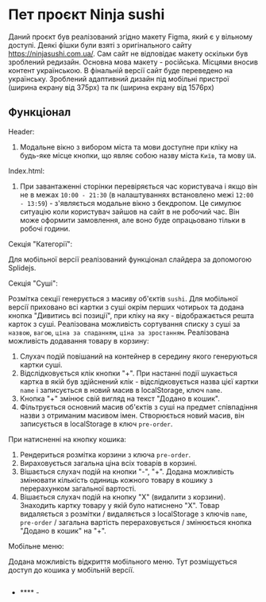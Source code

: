 # Пет проєкт Ninja sushi

Даний проєкт був реалізований згідно макету Figma, який є у вільному доступі.
Деякі фішки були взяті з оригінального сайту https://ninjasushi.com.ua/. Сам
сайт не відповідає макету оскільки був зроблений редизайн. Основна мова макету -
російська. Місцями вносив контент українською. В фінальній версії сайт буде
переведено на українську. Зроблений адаптивний дизайн під мобільні пристрої
(ширина екрану від 375px) та пк (ширина екрану від 1576px)

## Функціонал

Header:

1. Модальне вікно з вибором міста та мови доступне при кліку на будь-яке місце
   кнопки, що являє собою назву міста `Київ`, та мову `UA`.

Index.html:

1. При завантаженні сторінки перевіряється час користувача і якщо він не в межах
   `10:00 - 21:30` (в налаштуваннях встановлено межі `12:00 - 13:59`) -
   з'являється модальне вікно з бекдропом. Це симулює ситуацію коли користувач
   зайшов на сайт в не робочий час. Він може оформити замовлення, але воно буде
   опрацьовано тільки в робочі години.
   
Секція "Категорії":   

Для мобільної версії реалізований функціонал слайдера за допомогою Splidejs.

Секція "Суші":

Розмітка секції генерується з масиву об'єктів `sushi`.
Для мобільної версії приховано всі картки з суші окрім перших чотирьох та додана кнопка "Дивитись всі позиції", при кліку на яку - відображається решта карток з суші.
Реалізована можливість сортування списку з суші за `назвою`, `вагою`, `ціна за спаданням`, `ціна за зростанням`.
Реалізована можливість додавання товару в корзину:
1. Слухач подій повішаний на контейнер в середину якого генеруються картки суші. 
2. Відслідковується клік кнопки "+". При настанні події шукається картка в якій був здійснений клік - відслідковується назва цієї картки `name` і записується в       новий масив в localStorage, ключ `name`.
3. Кнопка "+" змінює свій вигляд на текст "Додано в кошик".
4. Фільтрується основний масив об'єктів з суші на предмет співпадіння назви з отриманим масивом імен. Створюється новий масив, він записується в localStorage в  ключ `pre-order`. <br />

При натисненні на кнопку кошика:
1. Рендериться розмітка корзини з ключа `pre-order`.
2. Вираховується загальна ціна всіх товарів в корзині.
3. Вішається слухач подій на кнопки "-", "+". Додана можливість змінювати кількість одиниць кожного товару в кошику з перерахунком загальної вартості.
4. Вішається слухач подій на кнопку "Х" (видалити з корзини). Знаходить картку товару у якій було натиснено "Х". Товар видаляється з розмітки / видаляється з localStorage з ключів `name`, `pre-order` / загальна вартість перераховується / змінюється кнопка "Додано в кошик" на "+".

Мобільне меню:

Додана можливість відкриття мобільного меню.
Тут розміщується доступ до кошика у мобільній версії.


```
```

- **** -

